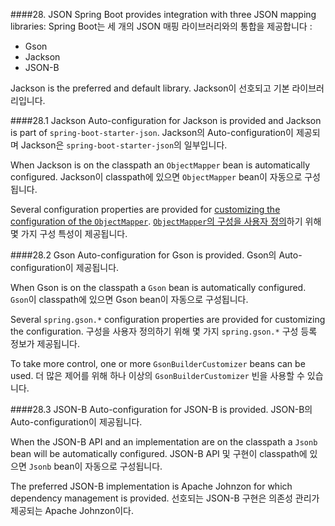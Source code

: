 ####28. JSON
Spring Boot provides integration with three JSON mapping libraries:
Spring Boot는 세 개의 JSON 매핑 라이브러리와의 통합을 제공합니다 :

* Gson
* Jackson
* JSON-B

Jackson is the preferred and default library.
Jackson이 선호되고 기본 라이브러리입니다.

####28.1 Jackson
Auto-configuration for Jackson is provided and Jackson is part of `spring-boot-starter-json`.
Jackson의 Auto-configuration이 제공되며 Jackson은 `spring-boot-starter-json`의 일부입니다.

When Jackson is on the classpath an `ObjectMapper` bean is automatically configured.
Jackson이 classpath에 있으면 `ObjectMapper` bean이 자동으로 구성됩니다.

Several configuration properties are provided for [customizing the configuration of the `ObjectMapper`](https://docs.spring.io/spring-boot/docs/current/reference/html/howto-spring-mvc.html#howto-customize-the-jackson-objectmapper).
[`ObjectMapper`의 구성을 사용자 정의](https://docs.spring.io/spring-boot/docs/current/reference/html/howto-spring-mvc.html#howto-customize-the-jackson-objectmapper)하기 위해 몇 가지 구성 특성이 제공됩니다.

####28.2 Gson
Auto-configuration for Gson is provided.
Gson의 Auto-configuration이 제공됩니다.

When Gson is on the classpath a `Gson` bean is automatically configured.
`Gson`이 classpath에 있으면 Gson bean이 자동으로 구성됩니다.

Several `spring.gson.*` configuration properties are provided for customizing the configuration.
구성을 사용자 정의하기 위해 몇 가지 `spring.gson.*` 구성 등록 정보가 제공됩니다.

To take more control, one or more `GsonBuilderCustomizer` beans can be used.
더 많은 제어를 위해 하나 이상의 `GsonBuilderCustomizer` 빈을 사용할 수 있습니다.

####28.3 JSON-B
Auto-configuration for JSON-B is provided.
JSON-B의 Auto-configuration이 제공됩니다.

When the JSON-B API and an implementation are on the classpath a `Jsonb` bean will be automatically configured.
JSON-B API 및 구현이 classpath에 있으면 `Jsonb` bean이 자동으로 구성됩니다.

The preferred JSON-B implementation is Apache Johnzon for which dependency management is provided.
선호되는 JSON-B 구현은 의존성 관리가 제공되는 Apache Johnzon이다.